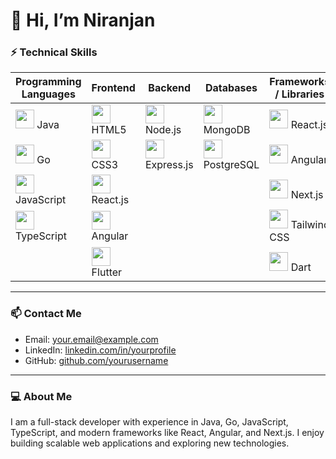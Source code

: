 # 👋 Hi, I’m Niranjan

### ⚡ Technical Skills

| **Programming Languages** | **Frontend** | **Backend** | **Databases** | **Frameworks / Libraries** |
|----------------------------|-------------|------------|---------------|---------------------------|
| <img src="https://cdn.jsdelivr.net/gh/devicons/devicon/icons/java/java-original.svg" width="30"/> Java | <img src="https://cdn.jsdelivr.net/gh/devicons/devicon/icons/html5/html5-original.svg" width="30"/> HTML5 | <img src="https://cdn.jsdelivr.net/gh/devicons/devicon/icons/nodejs/nodejs-original.svg" width="30"/> Node.js | <img src="https://cdn.jsdelivr.net/gh/devicons/devicon/icons/mongodb/mongodb-original.svg" width="30"/> MongoDB | <img src="https://cdn.jsdelivr.net/gh/devicons/devicon/icons/react/react-original.svg" width="30"/> React.js |
| <img src="https://cdn.jsdelivr.net/gh/devicons/devicon/icons/go/go-original.svg" width="30"/> Go | <img src="https://cdn.jsdelivr.net/gh/devicons/devicon/icons/css3/css3-original.svg" width="30"/> CSS3 | <img src="https://cdn.jsdelivr.net/gh/devicons/devicon/icons/express/express-original.svg" width="30"/> Express.js | <img src="https://cdn.jsdelivr.net/gh/devicons/devicon/icons/postgresql/postgresql-original.svg" width="30"/> PostgreSQL | <img src="https://cdn.jsdelivr.net/gh/devicons/devicon/icons/angular/angular-original.svg" width="30"/> Angular |
| <img src="https://cdn.jsdelivr.net/gh/devicons/devicon/icons/javascript/javascript-original.svg" width="30"/> JavaScript | <img src="https://cdn.jsdelivr.net/gh/devicons/devicon/icons/react/react-original.svg" width="30"/> React.js |  |  | <img src="https://cdn.jsdelivr.net/gh/devicons/devicon/icons/nextjs/nextjs-original.svg" width="30"/> Next.js |
| <img src="https://cdn.jsdelivr.net/gh/devicons/devicon/icons/typescript/typescript-original.svg" width="30"/> TypeScript | <img src="https://cdn.jsdelivr.net/gh/devicons/devicon/icons/angular/angular-original.svg" width="30"/> Angular |  |  | <img src="https://cdn.jsdelivr.net/gh/devicons/devicon/icons/tailwindcss/tailwindcss-original.svg" width="30"/> Tailwind CSS |
|  | <img src="https://cdn.jsdelivr.net/gh/devicons/devicon/icons/flutter/flutter-original.svg" width="30"/> Flutter |  |  | <img src="https://cdn.jsdelivr.net/gh/devicons/devicon/icons/dart/dart-original.svg" width="30"/> Dart |

---

### 📫 Contact Me
- Email: your.email@example.com  
- LinkedIn: [linkedin.com/in/yourprofile](https://linkedin.com/in/yourprofile)  
- GitHub: [github.com/yourusername](https://github.com/yourusername)  

---

### 💻 About Me
I am a full-stack developer with experience in Java, Go, JavaScript, TypeScript, and modern frameworks like React, Angular, and Next.js. I enjoy building scalable web applications and exploring new technologies.
